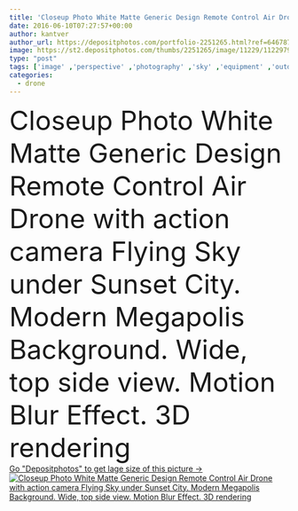 ```yaml
---
title: 'Closeup Photo White Matte Generic Design Remote Control Air Drone with action camera Flying Sky under Sunset City. Modern Megapolis Background. Wide, top side view. Motion Blur Effect. 3D rendering.'
date: 2016-06-10T07:27:57+00:00
author: kantver
author_url: https://depositphotos.com/portfolio-2251265.html?ref=64678756
image: https://st2.depositphotos.com/thumbs/2251265/image/11229/112297908/api_thumb_450.jpg?forcejpeg=true
type: "post"
tags: ['image' ,'perspective' ,'photography' ,'sky' ,'equipment' ,'outdoors' ,'flying' ,'technology' ,'modern' ,'motion' ,'industry' ,'device' ,'wireless' ,'digital' ,'professional' ,'radio' ,'camera' ,'photographing' ,'remote' ,'fly' ,'system' ,'robot' ,'innovation' ,'control' ,'propeller' ,'gadget' ,'recorder' ,'video' ,'aircraft' ,'helicopter' ,'spy' ,'surveillance' ,'pro' ,'television' ,'aviation' ,'aerial' ,'copter' ,'rotor' ,'phantom' ,'quad' ,'illustrative' ,'controlled' ,'drone' ,'drones' ,'remote control' ]
categories: 
  - drone
---
```

<div aling="center">
            <font size="60"> Closeup Photo White Matte Generic Design Remote Control Air Drone with action camera Flying Sky under Sunset City. Modern Megapolis Background. Wide, top side view. Motion Blur Effect. 3D rendering</font>   
</div>
<div>
    <a href='https://depositphotos.com/112297908/stock-photo-closeup-photo-white-matte-generic.html?ref=64678756' target=_blank > Go "Depositphotos" to get lage size of this picture ->
        <img href='https://depositphotos.com/112297908/stock-photo-closeup-photo-white-matte-generic.html?ref=64678756' src='https://st2.depositphotos.com/2251265/11229/i/950/depositphotos_112297908-stock-photo-closeup-photo-white-matte-generic.jpg?forcejpeg=true' alt='Closeup Photo White Matte Generic Design Remote Control Air Drone with action camera Flying Sky under Sunset City. Modern Megapolis Background. Wide, top side view. Motion Blur Effect. 3D rendering' >
    </a>
</div>
